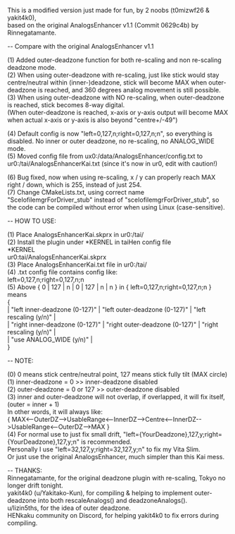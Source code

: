 This is a modified version just made for fun, by 2 noobs (t0mizwf26 & yakit4k0),<br>
based on the original AnalogsEnhancer v1.1 (Commit 0629c4b) by Rinnegatamante.<br>

-- Compare with the original AnalogsEnhancer v1.1<br>

(1) Added outer-deadzone function for both re-scaling and non re-scaling deadzone mode.<br>
(2) When using outer-deadzone with re-scaling, just like stick would stay centre/neutral within (inner-)deadzone, stick will become MAX when outer-deadzone is reached, and 360 degrees analog movement is still possible.<br>
(3) When using outer-deadzone with NO re-scaling, when outer-deadzone is reached, stick becomes 8-way digital.<br>
(When outer-deadzone is reached, x-axis or y-axis output will become MAX when actual x-axis or y-axis is also beyond "centre+/-49")<br>

(4) Default config is now "left=0,127,n;right=0,127,n;n", so everything is disabled. No inner or outer deadzone, no re-scaling, no ANALOG_WIDE mode.<br>
(5) Moved config file from ux0:/data/AnalogsEnhancer/config.txt to ur0:/tai/AnalogsEnhancerKai.txt (since it's now in ur0, edit with caution!)<br>

(6) Bug fixed, now when using re-scaling, x / y can properly reach MAX right / down, which is 255, instead of just 254.<br>
(7) Change CMakeLists.txt, using correct name "SceIofilemgrForDriver_stub" instead of "sceIofilemgrForDriver_stub", so the code can be compiled without error when using Linux (case-sensitive).<br>

-- HOW TO USE:<br>

(1) Place AnalogsEnhancerKai.skprx in ur0:/tai/<br>
(2) Install the plugin under *KERNEL in taiHen config file<br>
*KERNEL<br>
ur0:tai/AnalogsEnhancerKai.skprx<br>
(3) Place AnalogsEnhancerKai.txt file in ur0:/tai/<br>
(4) .txt config file contains config like:<br>
left=0,127,n;right=0,127,n;n<br>
(5) Above { 0 | 127 | n | 0 | 127 | n | n } in { left=0,127,n;right=0,127,n;n } means<br>
{<br>
| "left inner-deadzone (0-127)" | "left outer-deadzone (0-127)" | "left rescaling (y/n)" |<br>
| "right inner-deadzone (0-127)" | "right outer-deadzone (0-127)" | "right rescaling (y/n)" |<br>
| "use ANALOG_WIDE (y/n)" |<br>
}<br>

-- NOTE:<br>

(0) 0 means stick centre/neutral point, 127 means stick fully tilt (MAX circle)<br>
(1) inner-deadzone = 0 >> inner-deadzone disabled<br>
(2) outer-deadzone = 0 or 127 >> outer-deadzone disabled<br>
(3) inner and outer-deadzone will not overlap, if overlapped, it will fix itself, (outer = inner + 1)<br>
In other words, it will always like:<br>
{ MAX<--OuterDZ-->UsableRange<--InnerDZ-->Centre<--InnerDZ-->UsableRange<--OuterDZ-->MAX }<br>
(4) For normal use to just fix small drift, "left={YourDeadzone},127,y;right={YourDeadzone},127,y;n" is recommended.<br>
Personally I use "left=32,127,y;right=32,127,y;n" to fix my Vita Slim.<br>
Or just use the original AnalogsEnhancer, much simpler than this Kai mess.<br>

-- THANKS:<br>
Rinnegatamante, for the original deadzone plugin with re-scaling, Tokyo no longer drift tonight.<br>
yakit4k0 (u/Yakitako-Kun), for compiling & helping to implement outer-deadzone into both rescaleAnalogs() and deadzoneAnalogs().<br>
u/lizin5ths, for the idea of outer deadzone.<br>
HENkaku community on Discord, for helping yakit4k0 to fix errors during compiling.
